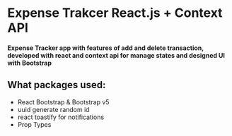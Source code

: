 # Expense Trakcer React.js + Context API
#### Expense Tracker app with features of add and delete transaction, developed with react and context api for manage states and designed UI with Bootstrap

## What packages used: 
<ul>
  <li> React Bootstrap & Bootstrap v5 </li>
  <li> uuid generate random id </li>
  <li> react toastify for notifications </li>
  <li> Prop Types </li>
 <ul/>
